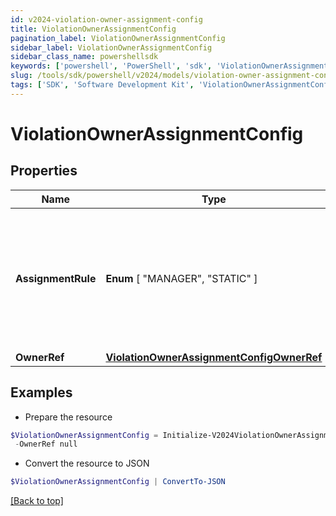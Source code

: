 ```yaml
---
id: v2024-violation-owner-assignment-config
title: ViolationOwnerAssignmentConfig
pagination_label: ViolationOwnerAssignmentConfig
sidebar_label: ViolationOwnerAssignmentConfig
sidebar_class_name: powershellsdk
keywords: ['powershell', 'PowerShell', 'sdk', 'ViolationOwnerAssignmentConfig', 'V2024ViolationOwnerAssignmentConfig'] 
slug: /tools/sdk/powershell/v2024/models/violation-owner-assignment-config
tags: ['SDK', 'Software Development Kit', 'ViolationOwnerAssignmentConfig', 'V2024ViolationOwnerAssignmentConfig']
---
```



# ViolationOwnerAssignmentConfig

## Properties

Name | Type | Description | Notes
------------ | ------------- | ------------- | -------------
**AssignmentRule** |  **Enum** [  "MANAGER",    "STATIC" ] | Details about the violations owner. MANAGER - identity's manager STATIC - Governance Group or Identity | [optional] 
**OwnerRef** | [**ViolationOwnerAssignmentConfigOwnerRef**](violation-owner-assignment-config-owner-ref) |  | [optional] 

## Examples

- Prepare the resource
```powershell
$ViolationOwnerAssignmentConfig = Initialize-V2024ViolationOwnerAssignmentConfig  -AssignmentRule MANAGER `
 -OwnerRef null
```

- Convert the resource to JSON
```powershell
$ViolationOwnerAssignmentConfig | ConvertTo-JSON
```


[[Back to top]](#) 

